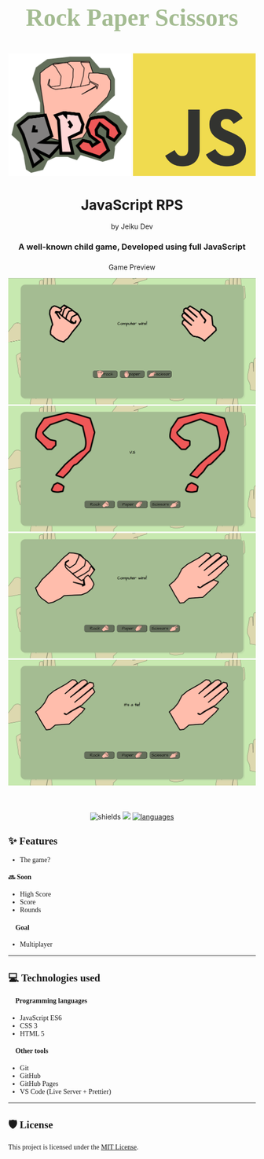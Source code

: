 <h1 align="center" id="title" style="font-family: 'Dekko', cursive; font-size: 50px; color: #A4BC92"><strong>Rock Paper Scissors</strong></h1>

<div align="center"> 
    <p align="center" style="display: flex; margin: 10px; gap: 20px;">
        <div>
            <a href="https://jeikudevvv.github.io/RPS/"><img src="./assets/readme/logo.png" alt="RPS" width="250" height="auto"></a>
            <a href="https://javascript.com/"><img src="./assets/readme/javascript.png" alt="RPS" width="250" height="auto"></a>
        </div>
        <div>
            <h1>JavaScript RPS</h1>
            <p">by Jeiku Dev</p>
            <h3 style="align: center">A well-known child game, Developed using full JavaScript<h3>
        </div>
    </p>
</div>

<div align="center">
        <p> Game Preview </p>
        <a target="blank" rel="noopener noreferrer" href="https://jeikudevvv.github.io/RPS/"><img src="./assets/preview/screenshot1.png" alt="RPS">
        </a>
        <a target="blank" rel="noopener noreferrer" href="https://jeikudevvv.github.io/RPS/"><img src="./assets/preview/screenshot2.png" alt="RPS">
        </a>
        <a target="blank" rel="noopener noreferrer" href="https://jeikudevvv.github.io/RPS/"><img src="./assets/preview/screenshot3.png" alt="RPS">
        </a>
        <a target="blank" rel="noopener noreferrer" href="https://jeikudevvv.github.io/RPS/"><img src="./assets/preview/screenshot4.png" alt="RPS">
        </a>
    <div style="margin-top: 10%">
        <img src="https://img.shields.io/github/license/JeikuDevvv/RPS?color=646F5B&amp;style=for-the-badge" alt="shields">
        <a rel="noopener noreferrer" href="https://jeikudevvv.github.io/RPS/"><img src="https://img.shields.io/website?style=for-the-badge&up_color=646F5B&url=https%3A%2F%2Fjeikudevvv.github.io%2FRPS%2F" href="https://jeikudevvv.github.io/RPS/"></a>
        <a rel="noopener noreferrer" href="https://www.javascript.com/"><img alt="languages" src="https://img.shields.io/github/languages/top/JeikuDevvv/RPS?color=646F5B&amp;style=for-the-badge" "/></a>
    </div>

</div>

<div style="font-family: 'Dekko', cursive;"> 
<h2>✨ Features</h2>

-   The game?

#### 🔜 Soon

-   High Score
-   Score
-   Rounds

#### 🥅 Goal

-   Multiplayer

<hr>
<h2>💻 Technologies used</h2>

#### 💾 Programming languages

-   JavaScript ES6
-   CSS 3
-   HTML 5

#### 🧰 Other tools

-   Git
-   GitHub
-   GitHub Pages
-   VS Code (Live Server + Prettier)

<hr>
<h2>🛡️ License</h2>

This project is licensed under the [MIT License](./LICENSE).

</div>
